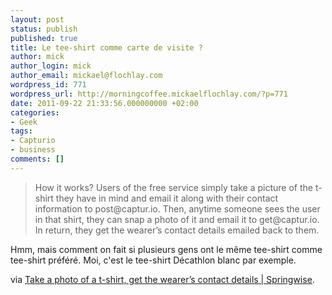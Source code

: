 ```yaml
---
layout: post
status: publish
published: true
title: Le tee-shirt comme carte de visite ?
author: mick
author_login: mick
author_email: mickael@flochlay.com
wordpress_id: 771
wordpress_url: http://morningcoffee.mickaelflochlay.com/?p=771
date: 2011-09-22 21:33:56.000000000 +02:00
categories:
- Geek
tags:
- Capturio
- business
comments: []
---
```

<blockquote>How it works? Users of the free service simply take a picture of the t-shirt they have in mind and email it along with their contact information to post@captur.io. Then, anytime someone sees the user in that shirt, they can snap a photo of it and email it to get@captur.io. In return, they get the wearer’s contact details emailed back to them.</blockquote>
Hmm, mais comment on fait si plusieurs gens ont le même tee-shirt comme tee-shirt préféré. Moi, c'est le tee-shirt Décathlon blanc par exemple.

via <a href="http://www.springwise.com/life_hacks/photo-t-shirt-wearers-contact-details/?utm_source=feedburner&amp;utm_medium=feed&amp;utm_campaign=Feed%3A+springwise+%28Springwise%29&amp;utm_content=Google+Reader">Take a photo of a t-shirt, get the wearer’s contact details | Springwise</a>.
